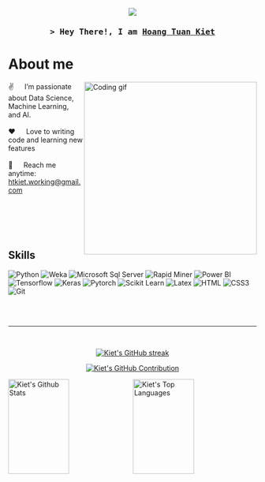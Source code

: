 
<p align="center">
  <img src="https://readme-typing-svg.herokuapp.com?lines=Data+Science+Student;AI+Engineer;Data&AI%20Enthusiastic;&center=true&width=380&height=45">
</p>


<!-- Intro  -->
<h3 align="center">
        <samp>&gt; Hey There!, I am
                <b><a target="_blank" href="">Hoang Tuan Kiet</a></b>
        </samp>
</h3>


<!-- About Section -->
 # About me
 
<p>
 <img align="right" width="350" src="/assets/programmer.gif" alt="Coding gif" />
  
  ✌️ &emsp; I’m passionate about Data Science, Machine Learning, and AI.  <br/><br/>
 ❤️ &emsp; Love to writing code and learning new features<br/><br/>
 📧 &emsp; Reach me anytime: htkiet.working@gmail.com<br/><br/>

</p>

<br/>
<br/>
<br/>

## Skills

![Python](https://img.shields.io/badge/Python-F0DB4F?style=for-the-badge&labelColor=black&logo=python&logoColor=F0DB4F)
![Weka](https://img.shields.io/badge/Weka-CC6699?style=for-the-badge&logoColor=white)
![Microsoft Sql Server](https://img.shields.io/badge/Microsoft_Sql_Server-000000?style=for-the-badge&logo=microsoftsqlserver&logoColor=white)
![Rapid Miner](https://img.shields.io/badge/RapidMiner-0170FE?style=for-the-badge&logoColor=white)
![Power BI](https://img.shields.io/badge/Power%20BI-000000?style=for-the-badge&logo=powerbi&logoColor=white)
![Tensorflow](https://img.shields.io/badge/Tensorflow_CSS-092749?style=for-the-badge&logo=tensorflow&logoColor=06B6D4&labelColor=000000)
![Keras](https://img.shields.io/badge/Keras-563D7C?style=for-the-badge&logo=keras&logoColor=white)
![Pytorch](https://img.shields.io/badge/Pytorch-2E7EEA?style=for-the-badge&logo=pytorch&logoColor=white)
![Scikit Learn](https://img.shields.io/badge/Scikit_Learn-000000?style=for-the-badge&logo=scikitlearn&logoColor=white)
![Latex](https://img.shields.io/badge/Latex-593D88?style=for-the-badge&logo=latex&logoColor=white)
![HTML](https://img.shields.io/badge/HTML5-E34F26?style=for-the-badge&logo=html5&logoColor=white)
![CSS3](https://img.shields.io/badge/CSS3-1572B6?style=for-the-badge&logo=css3&logoColor=white)
![Git](https://img.shields.io/badge/Git-F05032?style=for-the-badge&logo=git&logoColor=white)

<br/>

<br/>
<hr/>
<br/>

<p align="center">
  <a href="https://github.com/meiskiet">
    <img src="https://github-readme-streak-stats.herokuapp.com/?user=meiskiet&theme=radical&border=7F3FBF&background=0D1117" alt="Kiet's GitHub streak"/>
  </a>
</p>

<p align="center">
  <a href="https://github.com/meiskiet">
    <img src="https://github-profile-summary-cards.vercel.app/api/cards/profile-details?username=meiskiet&theme=radical" alt="Kiet's GitHub Contribution"/>
  </a>
</p>

<a> 
    <a href="https://github.com/meiskiet"><img alt="Kiet's Github Stats" src="https://denvercoder1-github-readme-stats.vercel.app/api?username=meiskiet&show_icons=true&count_private=true&theme=react&border_color=7F3FBF&bg_color=0D1117&title_color=F85D7F&icon_color=F8D866" height="192px" width="49.5%"/></a>
  <a href="https://github.com/meiskiet"><img alt="Kiet's Top Languages" src="https://denvercoder1-github-readme-stats.vercel.app/api/top-langs/?username=meiskiet&langs_count=8&layout=compact&theme=react&border_color=7F3FBF&bg_color=0D1117&title_color=F85D7F&icon_color=F8D866" height="192px" width="49.5%"/></a>
  <br/>
</a>



